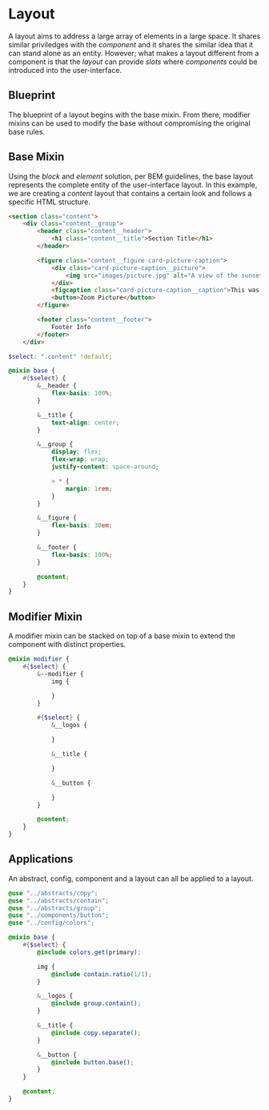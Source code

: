 # Layout

A layout aims to address a large array of elements in a large space. It shares similar priviledges with the *component* and it shares the similar idea that it can stand alone as an entity. However; what makes a layout different from a component is that the *layout* can provide *slots* where *components* could be introduced into the user-interface.

## Blueprint

The blueprint of a layout begins with the base mixin. From there, modifier mixins can be used to modify the base without compromising the original base rules.


## Base Mixin

Using the *block* and *element* solution, per BEM guidelines, the base layout represents the complete entity of the user-interface layout. In this example, we are creating a *content* layout that contains a certain look and follows a specific HTML structure.

```html
<section class="content">
    <div class="content__group">
        <header class="content__header">
            <h1 class="content__title">Section Title</h1>
        </header>

        <figure class="content__figure card-picture-caption">
            <div class="card-picture-caption__picture">
                <img src="images/picture.jpg" alt="A view of the sunset on a beach" width="300" height="200">
            </div>
            <figcaption class="card-picture-caption__caption">This was taken in the summer of 2019</figcaption>
            <button>Zoom Picture</button>
        </figure>

        <footer class="content__footer">
            Footer Info
        </footer>
    </div>

```

```scss
$select: ".content" !default;

@mixin base {
    #{$select} {
        &__header {
            flex-basis: 100%;
        }

        &__title {
            text-align: center;
        }

        &__group {
            display: flex;
            flex-wrap: wrap;
            justify-content: space-around;

            > * {
                margin: 1rem;
            }
        }

        &__figure {
            flex-basis: 30em;
        }

        &__footer {
            flex-basis: 100%;
        }

        @content;
    }
}
```


## Modifier Mixin

A modifier mixin can be stacked on top of a base mixin to extend the component with distinct properties.


```scss
@mixin modifier {
    #{$select} {
        &--modifier {
            img {

            }
        }

        #{$select} {
            &__logos {

            }

            &__title {

            }

            &__button {

            }
        }

        @content;
    }
}
```

## Applications

An abstract, config, component and a layout can all be applied to a layout.

```scss
@use "../abstracts/copy";
@use "../abstracts/contain";
@use "../abstracts/group";
@use "../components/button";
@use "../config/colors";

@mixin base {
    #{$select} {
        @include colors.get(primary);

        img {
            @include contain.ratio(1/1);
        }

        &__logos {
            @include group.contain();
        }

        &__title {
            @include copy.separate();
        }

        &__button {
            @include button.base();
        }
    }

    @content;
}
```